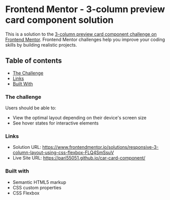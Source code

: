 # Frontend Mentor - 3-column preview card component solution

This is a solution to the [3-column preview card component challenge on Frontend Mentor](https://www.frontendmentor.io/challenges/3column-preview-card-component-pH92eAR2-). Frontend Mentor challenges help you improve your coding skills by building realistic projects. 

## Table of contents

- [The Challenge](#the-challenge)
- [Links](#links)
- [Built With](#built-with)


### The challenge

Users should be able to:

- View the optimal layout depending on their device's screen size
- See hover states for interactive elements


### Links

- Solution URL: https://www.frontendmentor.io/solutions/responsive-3-column-layout-using-css-flexbox-FLQ4SmSsuV
- Live Site URL: https://pari55051.github.io/car-card-component/

### Built with

- Semantic HTML5 markup
- CSS custom properties
- CSS Flexbox

